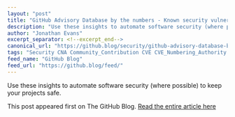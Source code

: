 ```yaml
---
layout: "post"
title: "GitHub Advisory Database by the numbers - Known security vulnerabilities and what you can do about them"
description: "Use these insights to automate software security (where possible) to keep your projects safe."
author: "Jonathan Evans"
excerpt_separator: <!--excerpt_end-->
canonical_url: "https://github.blog/security/github-advisory-database-by-the-numbers-known-security-vulnerabilities-and-what-you-can-do-about-them/"
tags: "Security CNA Community_Contribution CVE CVE_Numbering_Authority CVSS CWE EPSS GitHub_Security_Lab open_source_security GitHub"
feed_name: "GitHub Blog"
feed_url: "https://github.blog/feed/"
---
```


Use these insights to automate software security (where possible) to keep your projects safe.<!--excerpt_end-->

This post appeared first on The GitHub Blog. [Read the entire article here](https://github.blog/security/github-advisory-database-by-the-numbers-known-security-vulnerabilities-and-what-you-can-do-about-them/)
